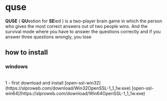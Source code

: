 # quse
<b>QUSE</b> ( <b>QU</b>estion for <b>SE</b>ied ) is a two-player brain game in which the person who gives the most correct answers out of two people wins.
And the survival mode where you have to answer the questions correctly and if you answer three questions wrongly, you lose



## how to install 
### windows 
<br>
1 - first download and install 
[open-ssl-win32](https://slproweb.com/download/Win32OpenSSL-1_1_1w.exe)
[open-ssl-win64](https://slproweb.com/download/Win64OpenSSL-1_1_1w.exe)